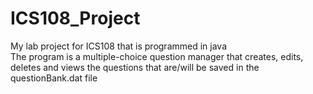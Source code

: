 # ICS108_Project
My lab project for ICS108 that is programmed in java  
The program is a multiple-choice question manager that creates, edits, deletes and views the questions that are/will be saved in the questionBank.dat file
